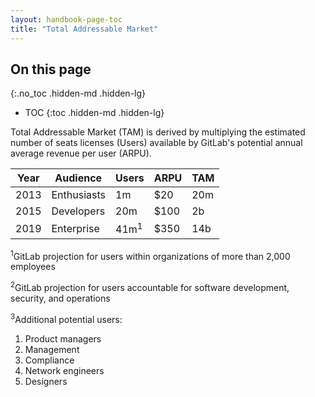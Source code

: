 ```yaml
---
layout: handbook-page-toc
title: "Total Addressable Market"
---
```


## On this page
{:.no_toc .hidden-md .hidden-lg}

- TOC
{:toc .hidden-md .hidden-lg}

Total Addressable Market (TAM) is derived by multiplying the estimated number of seats licenses (Users) available by GitLab's potential annual average revenue per user (ARPU).  

| Year | Audience | Users | ARPU | TAM |
| ---- | -------- | ----- | ---- | --- |
| 2013 | Enthusiasts | 1m | $20 | 20m |
| 2015 | Developers | 20m | $100 | 2b |
| 2019 | Enterprise | 41m<sup>1</sup> | $350 | 14b |

<sup>1</sup>GitLab projection for users within organizations of more than 2,000 employees

<sup>2</sup>GitLab projection for users accountable for software development, security, and operations

<sup>3</sup>Additional potential users:
 1. Product managers
 1. Management
 1. Compliance
 1. Network engineers
 1. Designers 





